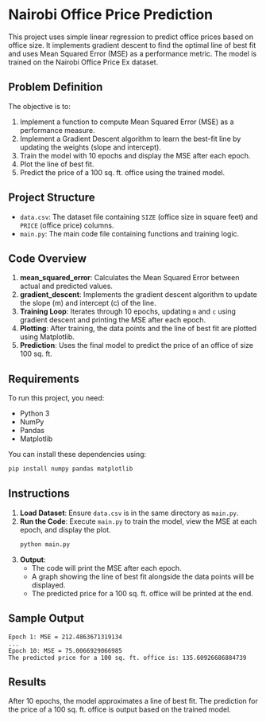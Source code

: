 # Nairobi Office Price Prediction

This project uses simple linear regression to predict office prices based on office size. It implements gradient descent to find the optimal line of best fit and uses Mean Squared Error (MSE) as a performance metric. The model is trained on the Nairobi Office Price Ex dataset.

## Problem Definition

The objective is to:
1. Implement a function to compute Mean Squared Error (MSE) as a performance measure.
2. Implement a Gradient Descent algorithm to learn the best-fit line by updating the weights (slope and intercept).
3. Train the model with 10 epochs and display the MSE after each epoch.
4. Plot the line of best fit.
5. Predict the price of a 100 sq. ft. office using the trained model.

## Project Structure

- `data.csv`: The dataset file containing `SIZE` (office size in square feet) and `PRICE` (office price) columns.
- `main.py`: The main code file containing functions and training logic.

## Code Overview

1. **mean_squared_error**: Calculates the Mean Squared Error between actual and predicted values.
2. **gradient_descent**: Implements the gradient descent algorithm to update the slope (m) and intercept (c) of the line.
3. **Training Loop**: Iterates through 10 epochs, updating `m` and `c` using gradient descent and printing the MSE after each epoch.
4. **Plotting**: After training, the data points and the line of best fit are plotted using Matplotlib.
5. **Prediction**: Uses the final model to predict the price of an office of size 100 sq. ft.

## Requirements

To run this project, you need:
- Python 3
- NumPy
- Pandas
- Matplotlib

You can install these dependencies using:
```bash
pip install numpy pandas matplotlib
```

## Instructions

1. **Load Dataset**: Ensure `data.csv` is in the same directory as `main.py`.
2. **Run the Code**: Execute `main.py` to train the model, view the MSE at each epoch, and display the plot.
   ```bash
   python main.py
   ```
3. **Output**: 
   - The code will print the MSE after each epoch.
   - A graph showing the line of best fit alongside the data points will be displayed.
   - The predicted price for a 100 sq. ft. office will be printed at the end.

## Sample Output

```plaintext
Epoch 1: MSE = 212.4863671319134
...
Epoch 10: MSE = 75.0066929066985
The predicted price for a 100 sq. ft. office is: 135.60926686884739
```

## Results

After 10 epochs, the model approximates a line of best fit. The prediction for the price of a 100 sq. ft. office is output based on the trained model.

